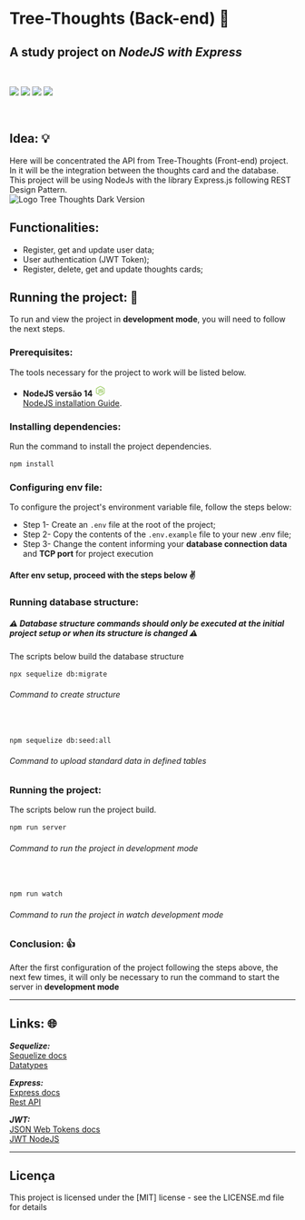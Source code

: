 # Tree-Thoughts (Back-end) 🌲
## A study project on ***NodeJS with Express***

<br>
<p float="left">
 <img src="https://img.shields.io/badge/node.js-6DA55F?style=for-the-badge&logo=node.js&logoColor=white">
 <img src="https://img.shields.io/badge/JWT-black?style=for-the-badge&logo=JSON%20web%20tokens">
 <img src="https://img.shields.io/badge/express.js-%23404d59.svg?style=for-the-badge&logo=express&logoColor=%2361DAFB">
 <img src="https://img.shields.io/badge/MySQL-00000F?style=for-the-badge&logo=mysql&logoColor=white">
</p>
<br>

## Idea: 💡
Here will be concentrated the API from Tree-Thoughts (Front-end) project. In it will be the integration between the thoughts card and the database.\
This project will be using NodeJs with the library Express.js following REST Design Pattern.<br>
![Logo Tree Thoughts Dark Version](https://amandacleto.github.io/images-for-projects/public/images/tree-thoughts/tree-thoughts-logo-bg-dark.svg)

## Functionalities:
- Register, get and update user data;
- User authentication (JWT Token);
- Register, delete, get and update thoughts cards;

## Running the project: 🚀
To run and view the project in **development mode**, you will need to follow the next steps.

### Prerequisites:
The tools necessary for the project to work will be listed below.
- **NodeJS versão 14** <img src="https://raw.githubusercontent.com/PKief/vscode-material-icon-theme/main/icons/nodejs.svg" height="20" /><br>
  [<ins>NodeJS installation Guide</ins>](https://nodejs.org/en/).
  
### Installing dependencies:
Run the command to install the project dependencies.
   ```sh
   npm install
   ```

### Configuring env file:
To configure the project's environment variable file, follow the steps below:
- Step 1- Create an ```.env``` file at the root of the project;
- Step 2- Copy the contents of the ```.env.example``` file to your new .env file;
- Step 3- Change the content informing your **database connection data** and **TCP port** for project execution
#### After env setup, proceed with the steps below ✌

### Running database structure:
##### ⚠ Database structure commands should only be executed at the initial project setup or when its structure is changed ⚠
The scripts below build the database structure
   ```sh
   npx sequelize db:migrate
   ```
   ###### Command to create structure
   
   <br>
   
   ```sh
   npm sequelize db:seed:all
   ```
   ###### Command to upload standard data in defined tables
  
### Running the project:
The scripts below run the project build.
   ```sh
   npm run server
   ```
   ###### Command to run the project in development mode
   
   <br>
   
   ```sh
   npm run watch
   ```
   ###### Command to run the project in watch development mode

### Conclusion: 👍
After the first configuration of the project following the steps above, the next few times, it will only be necessary to run the command to start the server in **development mode**

---
## Links: 🌐
***Sequelize:***<br>
[<ins>Sequelize docs</ins>](https://sequelize.org/master/)<br>
[<ins>Datatypes</ins>](https://sequelize.org/v5/manual/data-types.html)

***Express:***<br>
[<ins>Express docs</ins>](https://expressjs.com/pt-br/)<br>
[<ins>Rest API</ins>](https://rockcontent.com/br/blog/rest-api/)

***JWT:***<br>
[<ins>JSON Web Tokens docs</ins>](https://jwt.io/)<br>
[<ins>JWT NodeJS</ins>](https://github.com/auth0/node-jsonwebtoken)

---
## Licença
This project is licensed under the [MIT] license - see the LICENSE.md file for details
